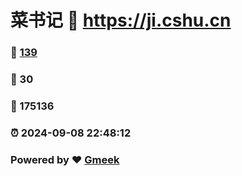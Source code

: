 # 菜书记 :link: https://ji.cshu.cn 
### :page_facing_up: [139](https://ji.cshu.cn/tag.html) 
### :speech_balloon: 30 
### :hibiscus: 175136 
### :alarm_clock: 2024-09-08 22:48:12 
### Powered by :heart: [Gmeek](https://github.com/Meekdai/Gmeek)
